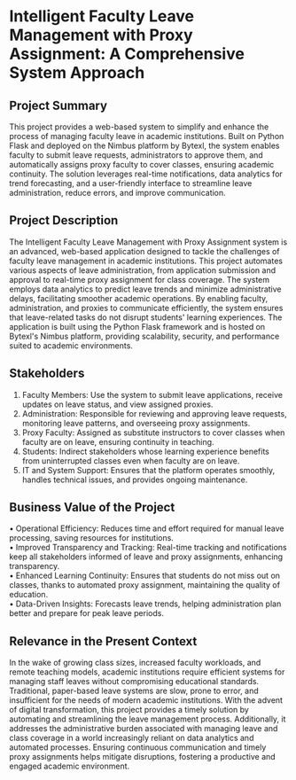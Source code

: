 
# Intelligent Faculty Leave Management with Proxy Assignment: A Comprehensive System Approach

## Project Summary
This project provides a web-based system to simplify and enhance the process of managing faculty leave in academic institutions. Built on Python Flask and deployed on the Nimbus platform by Bytexl, the system enables faculty to submit leave requests, administrators to approve them, and automatically assigns proxy faculty to cover classes, ensuring academic continuity. The solution leverages real-time notifications, data analytics for trend forecasting, and a user-friendly interface to streamline leave administration, reduce errors, and improve communication.

## Project Description
The Intelligent Faculty Leave Management with Proxy Assignment system is an advanced, web-based application designed to tackle the challenges of faculty leave management in academic institutions. This project automates various aspects of leave administration, from application submission and approval to real-time proxy assignment for class coverage. The system employs data analytics to predict leave trends and minimize administrative delays, facilitating smoother academic operations.
By enabling faculty, administration, and proxies to communicate efficiently, the system ensures that leave-related tasks do not disrupt students' learning experiences. The application is built using the Python Flask framework and is hosted on Bytexl's Nimbus platform, providing scalability, security, and performance suited to academic environments.

## Stakeholders
1.	Faculty Members: Use the system to submit leave applications, receive updates on leave status, and view assigned proxies.<br />
2.	Administration: Responsible for reviewing and approving leave requests, monitoring leave patterns, and overseeing proxy assignments.<br />
3.	Proxy Faculty: Assigned as substitute instructors to cover classes when faculty are on leave, ensuring continuity in teaching.<br />
4.	Students: Indirect stakeholders whose learning experience benefits from uninterrupted classes even when faculty are on leave.<br />
5.	IT and System Support: Ensures that the platform operates smoothly, handles technical issues, and provides ongoing maintenance.

## Business Value of the Project
•	Operational Efficiency: Reduces time and effort required for manual leave processing, saving resources for institutions.<br />
•	Improved Transparency and Tracking: Real-time tracking and notifications keep all stakeholders informed of leave and proxy assignments, enhancing transparency.<br />
•	Enhanced Learning Continuity: Ensures that students do not miss out on classes, thanks to automated proxy assignment, maintaining the quality of education.<br />
•	Data-Driven Insights: Forecasts leave trends, helping administration plan better and prepare for peak leave periods.

## Relevance in the Present Context
In the wake of growing class sizes, increased faculty workloads, and remote teaching models, academic institutions require efficient systems for managing staff leaves without compromising educational standards. Traditional, paper-based leave systems are slow, prone to error, and insufficient for the needs of modern academic institutions. With the advent of digital transformation, this project provides a timely solution by automating and streamlining the leave management process.
Additionally, it addresses the administrative burden associated with managing leave and class coverage in a world increasingly reliant on data analytics and automated processes. Ensuring continuous communication and timely proxy assignments helps mitigate disruptions, fostering a productive and engaged academic environment.

